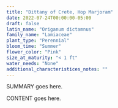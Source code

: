 ```yaml
---
title: "Dittany of Crete, Hop Marjoram"
date: 2022-07-24T00:00:00-05:00
draft: false
latin_name: "Origanum dictamnus"
family_name: "Lamiaceae"
plant_type: "Perennial"
bloom_time: "Summer"
flower_color: "Pink"
size_at_maturity: "< 1 ft"
water_needs: "None"
additional_characteristices_notes: ""
---
```


SUMMARY goes here.

<!--more-->

CONTENT goes here.
